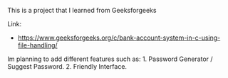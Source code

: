 This is a project that I learned from Geeksforgeeks

Link:
- https://www.geeksforgeeks.org/c/bank-account-system-in-c-using-file-handling/

Im planning to add different features such as:
    1. Password Generator / Suggest Password.
    2. Friendly Interface.
